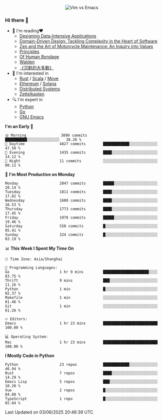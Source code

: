 <p align="center">
    <img src="https://gist.githubusercontent.com/coldnight/e696baffb094e71c96cb302118878eae/raw/40ea5053a6f66cc65f90f437e4173497da225958/banner.gif" alt="Vim vs Emacs" />
</p>

### Hi there 👋

- 📖 I'm reading❤️
    + [Designing Data-Intensive Applications](https://www.oreilly.com/library/view/designing-data-intensive-applications/9781491903063/)
    + [Domain-Driven Design: Tackling Complexity in the Heart of Software](https://www.dddcommunity.org/book/evans_2003/)
    + [Zen and the Art of Motorcycle Maintenance: An Inquiry into Values](https://en.wikipedia.org/wiki/Zen_and_the_Art_of_Motorcycle_Maintenance)
    + [Principles](https://www.principles.com/)
    + [Of Human Bondage](https://en.wikipedia.org/wiki/Of_Human_Bondage)
    + [Walden](https://en.wikipedia.org/wiki/Walden)
    + [《沉默的大多数》](https://en.wikipedia.org/wiki/Silent_majority)
- 🌱 I'm interested in
    + [Rust](https://www.rust-lang.org/) / [Scala](https://www.scala-lang.org/) / [Move](https://github.com/move-language/move/)
    + [Ethereum](https://ethereum.org/en/) / [Solana](https://solana.com/)
	+ [Distributed Systems](https://www.linuxzen.com/notes/topics/20200320174417_%E5%88%86%E5%B8%83%E5%BC%8F/)
	+ [Zettelkasten](https://www.linuxzen.com/notes/notes/20220120080920-slip_box/)
- 🔍 I'm expert in
    + [Python](https://www.python.org/)
    + [Go](https://go.dev/)
    + [GNU Emacs](https://www.gnu.org/software/emacs/)

<!--START_SECTION:waka-->
**I'm an Early 🐤** 

```text
🌞 Morning                3890 commits        ██████████░░░░░░░░░░░░░░░   38.28 % 
🌆 Daytime                4827 commits        ████████████░░░░░░░░░░░░░   47.50 % 
🌃 Evening                1435 commits        ████░░░░░░░░░░░░░░░░░░░░░   14.12 % 
🌙 Night                  11 commits          ░░░░░░░░░░░░░░░░░░░░░░░░░   00.11 % 
```
📅 **I'm Most Productive on Monday** 

```text
Monday                   2047 commits        █████░░░░░░░░░░░░░░░░░░░░   20.14 % 
Tuesday                  1811 commits        ████░░░░░░░░░░░░░░░░░░░░░   17.82 % 
Wednesday                1680 commits        ████░░░░░░░░░░░░░░░░░░░░░   16.53 % 
Thursday                 1773 commits        ████░░░░░░░░░░░░░░░░░░░░░   17.45 % 
Friday                   1978 commits        █████░░░░░░░░░░░░░░░░░░░░   19.46 % 
Saturday                 550 commits         █░░░░░░░░░░░░░░░░░░░░░░░░   05.41 % 
Sunday                   324 commits         █░░░░░░░░░░░░░░░░░░░░░░░░   03.19 % 
```


📊 **This Week I Spent My Time On** 

```text
🕑︎ Time Zone: Asia/Shanghai

💬 Programming Languages: 
Go                       1 hr 9 mins         █████████████████████░░░░   83.75 % 
Thrift                   9 mins              ███░░░░░░░░░░░░░░░░░░░░░░   11.16 % 
Python                   1 min               █░░░░░░░░░░░░░░░░░░░░░░░░   02.37 % 
Makefile                 1 min               ░░░░░░░░░░░░░░░░░░░░░░░░░   01.46 % 
Git                      1 min               ░░░░░░░░░░░░░░░░░░░░░░░░░   01.26 % 

🔥 Editors: 
Emacs                    1 hr 23 mins        █████████████████████████   100.00 % 

💻 Operating System: 
Mac                      1 hr 23 mins        █████████████████████████   100.00 % 
```

**I Mostly Code in Python** 

```text
Python                   23 repos            ████████████░░░░░░░░░░░░░   46.94 % 
Rust                     7 repos             ████░░░░░░░░░░░░░░░░░░░░░   14.29 % 
Emacs Lisp               5 repos             ███░░░░░░░░░░░░░░░░░░░░░░   10.20 % 
Vue                      2 repos             █░░░░░░░░░░░░░░░░░░░░░░░░   04.08 % 
TypeScript               1 repo              █░░░░░░░░░░░░░░░░░░░░░░░░   02.04 % 
```




 Last Updated on 03/06/2025 20:46:39 UTC
<!--END_SECTION:waka-->
